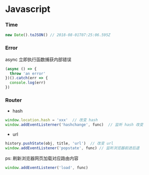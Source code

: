 # Javascript

### Time
```js
new Date().toJSON() // 2018-08-01T07:25:06.595Z
```

### Error
async 立即执行函数捕获内部错误
```js
(async () => {
  throw 'an error'
})().catch(err => {
  console.log(err)
})
```

### Router
- hash
```js
window.location.hash = 'xxx'  // 改变 hash
window.addEventListerner('hashchange', func)  // 监听 hash 改变
```

- url
```js
history.pushState(obj, title, 'url')  // 改变 url
window.addEventListener('popstate', func) // 监听浏览器前进后退
```
ps: 刷新浏览器网页加载对应路由内容
```js
window.addEventListener('load', func)
```
